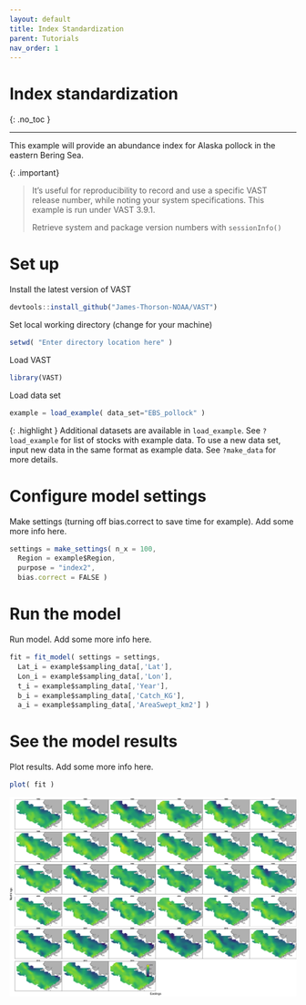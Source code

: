 ```yaml
---
layout: default
title: Index Standardization
parent: Tutorials
nav_order: 1
---
```


# Index standardization
{: .no_toc }

---

This example will provide an abundance index for Alaska pollock in the eastern Bering Sea.

{: .important}
> It’s useful for reproducibility to record and use a specific VAST release number, while noting your system specifications. This example is run under VAST 3.9.1.
>
> Retrieve system and package version numbers with `sessionInfo()`


# Set up

Install the latest version of VAST
```js
devtools::install_github("James-Thorson-NOAA/VAST")
```

Set local working directory (change for your machine)
```js
setwd( "Enter directory location here" )
```

Load VAST
```js
library(VAST)
```

Load data set
```js
example = load_example( data_set="EBS_pollock" )
```

{: .highlight }
Additional datasets are available in `load_example`. See `?load_example` for list of stocks with example data. To use a new data set, input new data in the same format as example data. See `?make_data` for more details.

# Configure model settings

Make settings (turning off bias.correct to save time for example). Add some more info here.
```js
settings = make_settings( n_x = 100, 
  Region = example$Region, 
  purpose = "index2", 
  bias.correct = FALSE )
  ```

# Run the model

Run model. Add some more info here.
```js
fit = fit_model( settings = settings, 
  Lat_i = example$sampling_data[,'Lat'], 
  Lon_i = example$sampling_data[,'Lon'], 
  t_i = example$sampling_data[,'Year'], 
  b_i = example$sampling_data[,'Catch_KG'], 
  a_i = example$sampling_data[,'AreaSwept_km2'] )
```

# See the model results

Plot results. Add some more info here.
```js
plot( fit )
```

![Predicted density of Alaska pollock in the eastern Bering Sea for each year](/assets/images/ln_density-predicted.png)
